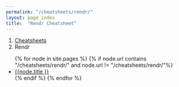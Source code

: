 ```yaml
---
permalink: "/cheatsheets/rendr/"
layout: page_index
title:  "Rendr Cheatsheet"
---
```


<ol class="breadcrumb">
  <li><a href="/cheatsheets">Cheatsheets</a></li>
  <li>Rendr</li>
</ol>

<ul>
{% for node in site.pages %}
    {% if node.url contains "/cheatsheets/rendr/" and node.url != "/cheatsheets/rendr/"%}
    <li><a href="{{node.url}}">{{node.title }}</a></li>
    {% endif %}
{% endfor %}
</ul>
